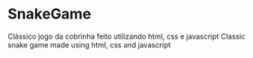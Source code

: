 # SnakeGame

Clássico jogo da cobrinha feito utilizando html, css e javascript
Classic snake game made using html, css and javascript
